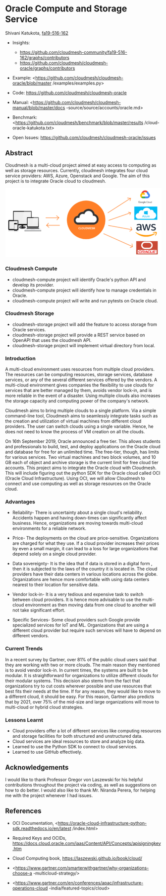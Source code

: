 # Oracle Compute and Storage Service

Shivani Katukota, [fa19-516-162](https://github.com/cloudmesh-community/fa19-516-162)

* Insights: 

    * <https://github.com/cloudmesh-community/fa19-516-162/graphs/contributors>
    * <https://github.com/cloudmesh/cloudmesh-oracle/graphs/contributors>

* Example: <https://github.com/cloudmesh/cloudmesh-oracle/blob/master
/examples/examples.py>

* Code: <https://github.com/cloudmesh/cloudmesh-oracle>

* Manual: <https://github.com/cloudmesh/cloudmesh-manual/blob/master/docs
-source/source/accounts/oracle.md>

* Benchmark: <https://github.com/cloudmesh/benchmark/blob/master/results
/cloud-oracle-katukota.txt>

* Open Issues: <https://github.com/cloudmesh/cloudmesh-oracle/issues>

## Abstract

Cloudmesh is a multi-cloud project aimed at easy access to computing as well as 
storage resources. Currently, cloudmesh integrates four cloud service providers: 
AWS, Azure, Openstack and Google. The aim of this project is to integrate Oracle 
cloud to cloudmesh.

![Cloudmesh](../images/cloudmesh.png)

### Cloudmesh Compute

* cloudmesh-compute project will identify Oracle's python API and 
  develop its provider.
* cloudmesh-compute project will identify how to manage credentials 
  in Oracle.
* cloudmesh-compute project will write and run pytests on Oracle cloud. 

### Cloudmesh Storage

* cloudmesh-storage project will add the feature to access storage from 
  Oracle services.
* cloudmesh-storage project will provide a REST service based on 
  OpenAPI that uses the cloudmesh API.
* cloudmesh-storage project will implement virtual directory from local.

###	Introduction

A multi-cloud environment uses resources from multiple cloud providers. The 
resources can be computing resources, storage services, database services, or 
any of the several different services offered by the vendors. A multi-cloud 
environment gives companies the flexibility to use clouds for services that are 
better managed by them, avoids vendor lock-in, and is more reliable in the event
of a disaster. Using multiple clouds also increases the storage capacity and 
computing power of the company's network.

Cloudmesh aims to bring multiple clouds to a single platform. Via a simple 
command-line tool, Cloudmesh aims to seamlessly integrate tasks such as the 
creation and utilization of virtual machines from different cloud providers. The
user can switch clouds using a single variable. Hence, he does not need to know 
the process of VM creation on all the clouds. 

On 16th September 2019, Oracle announced a free tier. This allows students and 
professionals to build, test, and deploy applications on the Oracle cloud and 
database for free for an unlimited time. The free-tier, though, has limits for 
various services. Two virtual machines and two block volumes, and 10 GB each of 
object and archive storage is the current limit for free cloud tier accounts. 
This project aims to integrate the Oracle cloud with Cloudmesh. This will 
include figuring out the python SDK for the Oracle cloud called OCI (Oracle 
Cloud Infrastructure). Using OCI, we will allow Cloudmesh to connect and use 
computing as well as storage resources on the Oracle cloud.

###	Advantages

*	Reliability- There is uncertainty about a single cloud's reliability. 
Accidents happen and having down-times can significantly affect business. Hence, 
organizations are moving towards multi-cloud environments for a reliable 
network.

*	Price- The deployments on the cloud are price-sensitive. Organizations
 are charged for what they use. If a cloud provider increases their prices by 
 even a small margin, it can lead to a loss for large organizations that depend 
 solely on a single cloud provider.
 
*	Data sovereignty- It is the idea that if data is stored in a digital form
, then it is subjected to the laws of the country it is located in. The cloud 
providers have their data centers in various locations across the globe. 
Organizations are hence more comfortable with using data centers nearest to 
their location for sensitive data. 

*	Vendor lock-in- It is a very tedious and expensive task to switch between
 cloud providers. It is hence more advisable to use the multi-cloud environment 
 as then moving data from one cloud to another will not take significant effort.
 
*	Specific Services- Some cloud providers such Google provide specialized
 services for IoT and ML. Organizations that are using a different cloud 
 provider but require such services will have to depend on different vendors.

###	Current Trends

In a recent survey by Gartner, over 81% of the public cloud users said that they
are working with two or more clouds. The main reason they mentioned is to avoid 
vendor lock-in. In current times, the systems are built to be modular. It is 
straightforward for organizations to utilize different clouds for their modular 
systems. This decision also stems from the fact that organizations try to cut 
costs wherever possible and use resources that best fits their needs at the 
time. If for any reason, they would like to move to a different cloud, it should
be easy. For this reason, Gartner also predicts that by 2021, over 75% of the 
mid-size and large organizations will move to multi-cloud or hybrid cloud 
strategies.

### Lessons Learnt

* Cloud providers offer a lot of different services like computing resources 
and storage facilities for both structured and unstructured data.
* Cloud services are ideal resources to store and analyze big data.
* Learned to use the Python SDK to connect to cloud services.
* Learned to use GitHub effectively.

## Acknowledgements

I would like to thank Professor Gregor von Laszewski for his helpful
contributions throughout the project via coding, as well as suggestions on
how to do better. I would also like to thank Mr. Niranda Perera, for helping me 
with the project whenever I had issues.

## References

* OCI Documentation, 
<https://oracle-cloud-infrastructure-python-sdk.readthedocs.io/en/latest
/index.html>

* Required Keys and OCIDs, 
<https://docs.cloud.oracle.com/iaas/Content/API/Concepts/apisigningkey.htm>
	
* Cloud Computing book, <https://laszewski.github.io/book/cloud/>

* <https://www.gartner.com/smarterwithgartner/why-organizations-choose-a
-multicloud-strategy/>

* <https://www.gartner.com/en/conferences/apac/infrastructure-operations-cloud
-india/featured-topics/cloud>
